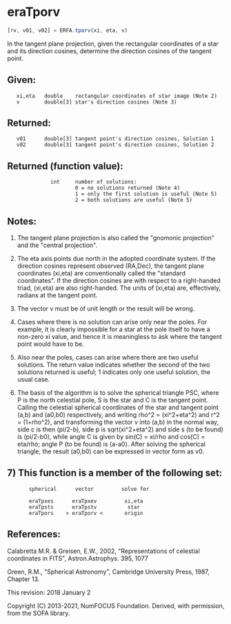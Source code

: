 # eraTporv

```js
[rv, v01, v02] = ERFA.tporv(xi, eta, v)
```

In the tangent plane projection, given the rectangular coordinates
of a star and its direction cosines, determine the direction
cosines of the tangent point.

## Given:
```
   xi,eta   double    rectangular coordinates of star image (Note 2)
   v        double[3] star's direction cosines (Note 3)
```

## Returned:
```
   v01      double[3] tangent point's direction cosines, Solution 1
   v02      double[3] tangent point's direction cosines, Solution 2
```

## Returned (function value):
```
              int     number of solutions:
                      0 = no solutions returned (Note 4)
                      1 = only the first solution is useful (Note 5)
                      2 = both solutions are useful (Note 5)
```

## Notes:

1) The tangent plane projection is also called the "gnomonic
   projection" and the "central projection".

2) The eta axis points due north in the adopted coordinate system.
   If the direction cosines represent observed (RA,Dec), the tangent
   plane coordinates (xi,eta) are conventionally called the
   "standard coordinates".  If the direction cosines are with
   respect to a right-handed triad, (xi,eta) are also right-handed.
   The units of (xi,eta) are, effectively, radians at the tangent
   point.

3) The vector v must be of unit length or the result will be wrong.

4) Cases where there is no solution can arise only near the poles.
   For example, it is clearly impossible for a star at the pole
   itself to have a non-zero xi value, and hence it is meaningless
   to ask where the tangent point would have to be.

5) Also near the poles, cases can arise where there are two useful
   solutions.  The return value indicates whether the second of the
   two solutions returned is useful;  1 indicates only one useful
   solution, the usual case.

6) The basis of the algorithm is to solve the spherical triangle
   PSC, where P is the north celestial pole, S is the star and C is
   the tangent point.  Calling the celestial spherical coordinates
   of the star and tangent point (a,b) and (a0,b0) respectively, and
   writing rho^2 = (xi^2+eta^2) and r^2 = (1+rho^2), and
   transforming the vector v into (a,b) in the normal way, side c is
   then (pi/2-b), side p is sqrt(xi^2+eta^2) and side s (to be
   found) is (pi/2-b0), while angle C is given by sin(C) = xi/rho
   and cos(C) = eta/rho;  angle P (to be found) is (a-a0).  After
   solving the spherical triangle, the result (a0,b0) can be
   expressed in vector form as v0.

## 7) This function is a member of the following set:

```
       spherical      vector         solve for

       eraTpxes      eraTpxev         xi,eta
       eraTpsts      eraTpstv          star
       eraTpors    > eraTporv <       origin
```

## References:

   Calabretta M.R. & Greisen, E.W., 2002, "Representations of
   celestial coordinates in FITS", Astron.Astrophys. 395, 1077

   Green, R.M., "Spherical Astronomy", Cambridge University Press,
   1987, Chapter 13.

This revision:   2018 January 2

Copyright (C) 2013-2021, NumFOCUS Foundation.
Derived, with permission, from the SOFA library.
